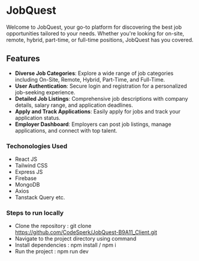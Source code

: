 # JobQuest

Welcome to JobQuest, your go-to platform for discovering the best job opportunities tailored to your needs. Whether you're looking for on-site, remote, hybrid, part-time, or full-time positions, JobQuest has you covered.


## Features
- **Diverse Job Categories**: Explore a wide range of job categories including On-Site, Remote, Hybrid, Part-Time, and Full-Time.
- **User Authentication**: Secure login and registration for a personalized job-seeking experience.
- **Detailed Job Listings**: Comprehensive job descriptions with company details, salary range, and application deadlines.
- **Apply and Track Applications**: Easily apply for jobs and track your application status.
- **Employer Dashboard**: Employers can post job listings, manage applications, and connect with top talent.

### Techonologies Used
   - React JS
   - Tailwind CSS
   - Express JS
   - Firebase
   - MongoDB
   - Axios
   - Tanstack Query etc.

### Steps to run locally
   - Clone the repository : git clone https://github.com/CodeSperk/JobQuest-B9A11_Client.git
   - Navigate to the project directory using command
   - Install dependencies : npm install / npm i
   - Run the project      : npm run dev
